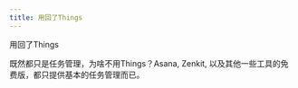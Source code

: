 ```yaml
---
title: 用回了Things
---
```

用回了Things

既然都只是任务管理，为啥不用Things？Asana, Zenkit, 以及其他一些工具的免费版，都只提供基本的任务管理而已。
